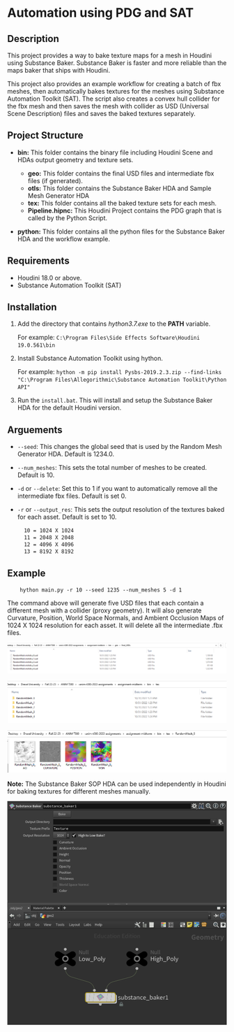 # Automation using PDG and SAT

## Description

This project provides a way to bake texture maps for a mesh in Houdini using Substance Baker. Substance Baker is faster and more reliable than the maps baker that ships with Houdini.

This project also provides an example workflow for creating a batch of fbx meshes, then automatically bakes textures for the meshes using Substance Automation Toolkit (SAT). The script also creates a convex hull collider for the fbx mesh and then saves the mesh with collider as USD (Universal Scene Description) files and saves the baked textures separately.

## Project Structure

- **bin:** This folder contains the binary file including Houdini Scene and HDAs output geometry and texture sets.

    - **geo:** This folder contains the final USD files and intermediate fbx files (if generated).
    - **otls:** This folder contains the Substance Baker HDA and Sample Mesh Generator HDA
    - **tex:** This folder contains all the baked texture sets for each mesh.
    - **Pipeline.hipnc:** This Houdini Project contains the PDG graph that is called by the Python Script.

- **python:** This folder contains all the python files for the Substance Baker HDA and the workflow example.

## Requirements

- Houdini 18.0 or above.
- Substance Automation Toolkit (SAT)

## Installation

1) Add the directory that contains *hython3.7.exe* to the **PATH** variable. 

    For example: ```C:\Program Files\Side Effects Software\Houdini 19.0.561\bin```

2) Install Substance Automation Toolkit using hython.

    For example: ```hython -m pip install Pysbs-2019.2.3.zip --find-links "C:\Program Files\Allegorithmic\Substance Automation Toolkit\Python API" ```

3) Run the ```install.bat```. This will install and setup the Substance Baker HDA for the default Houdini version.

## Arguements
- `--seed`: This changes the global seed that is used by the Random Mesh Generator HDA. Default is 1234.0.

- `--num_meshes`: This sets the total number of meshes to be created. Default is 10.

- `-d` or `--delete`: Set this to 1 if you want to automatically remove all the intermediate fbx files. Default is set 0.

- `-r` or `--output_res`: This sets the output resolution of the textures baked for each asset. Default is set to 10.
        
        10 = 1024 X 1024
        11 = 2048 X 2048
        12 = 4096 X 4096
        13 = 8192 X 8192

## Example 

        hython main.py -r 10 --seed 1235 --num_meshes 5 -d 1

The command above will generate five USD files that each contain a different mesh with a collider (proxy geometry). It will also generate Curvature, Position, World Space Normals, and Ambient Occlusion Maps of 1024 X 1024 resolution for each asset. It will delete all the intermediate .fbx files.

![USD Files](etc/screenshots/USD_Files.PNG)

![Baked Textures Folder](etc/screenshots/Tex_folder.PNG)

![Baked Textures](etc/screenshots/Texs.PNG)


**Note:** The Substance Baker SOP HDA can be used independently in Houdini for baking textures for different meshes manually.


![Substance Baker](etc/screenshots/Substance%20Baker.PNG)





